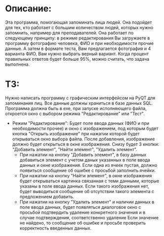 # Описание:
Эта программа, помогающая запоминать лица людей. Она подойдет для тех, кто работает с большим количеством людей, которых нужно запомнить, например для преподавателей. Она работает по следующему принципу: в режиме редактирования Вы загружаете в программу фотографию человека, ФИО и при необходимости прочие данные. А затем в формате теста, Вам предлагается фотография и 4 варианта ФИО, Вам нужно выбрать верный вариант. Когда процент правильных ответов будет больше 95%, можно считать, что задача выполнена.

# ТЗ:
Нужно написать программу с графическим интерфейсом на PyQT для запоминания лиц. Все данные должны храниться в базе данных SQL. 
Программа должна быть в exe, при запуске исполняющего файла, откроется окно с выбором режима "Редактирование" или "Тест".
- Режим "Редактирование":
  Будет поле ввода данных (ФИО и при необходимости прочее) и окно с изображением, под которым будет кнопка "Открыть изображение" при нажатии которой будет открываться окно выбора файла.
  После добавления, изображение должно будет открыться в окне изображения. Снизу будет 3 кнопки: "Добавить элемент", "Найти элемент", "Удалить элемент".
  - При нажатии на кнопку "Добавить элемент", в базу данных добавиться элемент с учетом даных указанных в поле ввода данных и окне изображения.
    Если одна из ячеек пустая, должно появиться сообщение об ошибке с просьбой заполнить ячейки.
  - При нажатии на кнопку "Найти элемент", в окне изображения будет открываться картинка связанная с теми данными, которые указаны в поле ввода данных.
    Если такого изображения нет, будет выводиться сообщение об отсутствии такого элемента с предложением добавить.
  - При нажатии на кнопку "Удалить элемент" и наличии данных в поле ввода данных, будет появляться диалоговое окно с просьбой подтвердить удаление конкретного значения и в случае подтверждения, соответственно удаление
    Если значение не найдено, то сообщение об ошибке и просьбе проверить корректность введенных данных.

